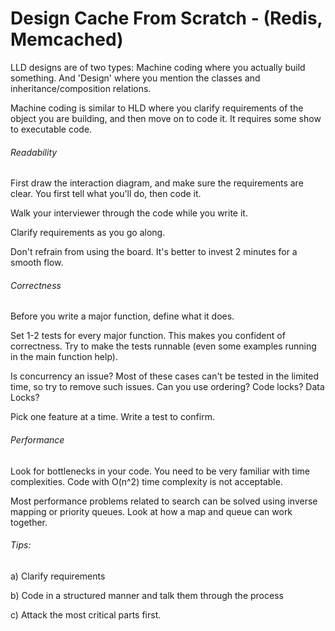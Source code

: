 # Design Cache From Scratch - (Redis, Memcached)

LLD designs are of two types: Machine coding where you actually build something. And 'Design' where you mention the classes and inheritance/composition relations.

Machine coding is similar to HLD where you clarify requirements of the object you are building, and then move on to code it. It requires some show to executable code.

###### Readability

First draw the interaction diagram, and make sure the requirements are clear. You first tell what you'll do, then code it.

Walk your interviewer through the code while you write it.

Clarify requirements as you go along.

Don't refrain from using the board. It's better to invest 2 minutes for a smooth flow.

###### Correctness

Before you write a major function, define what it does. 

Set 1-2 tests for every major function. This makes you confident of correctness. Try to make the tests runnable (even some examples running in the main function help).

Is concurrency an issue? Most of these cases can't be tested in the limited time, so try to remove such issues. Can you use ordering? Code locks? Data Locks?

Pick one feature at a time. Write a test to confirm.

###### Performance

Look for bottlenecks in your code. You need to be very familiar with time complexities. Code with O(n^2) time complexity is not acceptable.

Most performance problems related to search can be solved using inverse mapping or priority queues. Look at how a map and queue can work together.

###### Tips:

a) Clarify requirements

b) Code in a structured manner and talk them through the process

c) Attack the most critical parts first.

